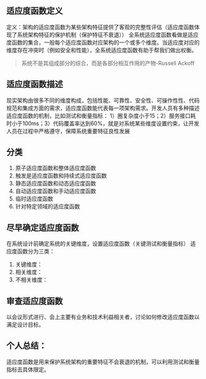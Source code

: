 ## 适应度函数定义
定义：架构的适应度函数为某些架构特征提供了客观的完整性评估（适应度函数体现了系统架构特征的保护机制（保护特征不衰退））
全系统适应度函数看做是适应度函数的集合，一般每个适应度函数对应架构的一个或多个维度。当适应度对应的维度存在冲突时（例如安全和性能），全系统适应度函数有助于帮我们做出权衡。

> 系统不是其组成部分的综合，而是各部分相互作用的产物-Russell Ackoff

## 适应度函数描述
现实架构由很多不同的维度构成，包括性能、可靠性、安全性、可操作性性、代码规范和集成方面的需求，适应度函数能代表每一项架构需求。开发人员有多种描述适应度函数的机制，比如测试和衡量指标：
1）圈复杂度小于15；2）服务接口耗时小于100ms；3）代码覆盖率达到60%，就是对系统某些维度设置约束，让开发人员在过程中严格遵守，保障系统重要特征良性发展

## 分类
1. 原子适应度函数和整体适应度函数
2. 触发是适应度函数和持续式适应度函数
3. 静态适应度函数和动态适应度函数
4. 自动适应度函数和手动适应度函数
5. 临时适应度函数
6. 针对特定领域的适应度函数

## 尽早确定适应度函数
在系统设计前确定系统的关键维度，设置适应度函数（关键测试和衡量指标）
适应度函数分为三类：
1. 关键维度：
2. 相关维度：
3. 不相关维度：

## 审查适应度函数
以会议形式进行、会上主要有业务和技术利益相关者，讨论如何修改适应度函数以满足设计目标。

## 个人总结：
适应度函数是用来保护系统架构的重要特征不会衰退的机制，可以利用测试和衡量指标去具体限定。
